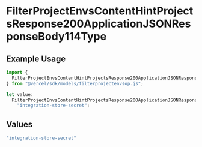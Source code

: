 # FilterProjectEnvsContentHintProjectsResponse200ApplicationJSONResponseBody114Type

## Example Usage

```typescript
import {
  FilterProjectEnvsContentHintProjectsResponse200ApplicationJSONResponseBody114Type,
} from "@vercel/sdk/models/filterprojectenvsop.js";

let value:
  FilterProjectEnvsContentHintProjectsResponse200ApplicationJSONResponseBody114Type =
    "integration-store-secret";
```

## Values

```typescript
"integration-store-secret"
```